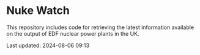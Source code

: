 # Nuke Watch

This repository includes code for retrieving the latest information available on the output of EDF nuclear power plants in the UK.

Last updated: 2024-08-06 09:13